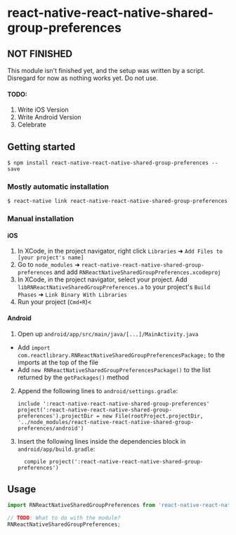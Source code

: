 
# react-native-react-native-shared-group-preferences

## NOT FINISHED
This module isn't finished yet, and the setup was written by a script. Disregard for now as nothing works yet. Do not use.

#### TODO:
1) Write iOS Version
2) Write Android Version
3) Celebrate

## Getting started

`$ npm install react-native-react-native-shared-group-preferences --save`

### Mostly automatic installation

`$ react-native link react-native-react-native-shared-group-preferences`

### Manual installation


#### iOS

1. In XCode, in the project navigator, right click `Libraries` ➜ `Add Files to [your project's name]`
2. Go to `node_modules` ➜ `react-native-react-native-shared-group-preferences` and add `RNReactNativeSharedGroupPreferences.xcodeproj`
3. In XCode, in the project navigator, select your project. Add `libRNReactNativeSharedGroupPreferences.a` to your project's `Build Phases` ➜ `Link Binary With Libraries`
4. Run your project (`Cmd+R`)<

#### Android

1. Open up `android/app/src/main/java/[...]/MainActivity.java`
  - Add `import com.reactlibrary.RNReactNativeSharedGroupPreferencesPackage;` to the imports at the top of the file
  - Add `new RNReactNativeSharedGroupPreferencesPackage()` to the list returned by the `getPackages()` method
2. Append the following lines to `android/settings.gradle`:
  	```
  	include ':react-native-react-native-shared-group-preferences'
  	project(':react-native-react-native-shared-group-preferences').projectDir = new File(rootProject.projectDir, 	'../node_modules/react-native-react-native-shared-group-preferences/android')
  	```
3. Insert the following lines inside the dependencies block in `android/app/build.gradle`:
  	```
      compile project(':react-native-react-native-shared-group-preferences')
  	```


## Usage
```javascript
import RNReactNativeSharedGroupPreferences from 'react-native-react-native-shared-group-preferences'

// TODO: What to do with the module?
RNReactNativeSharedGroupPreferences;
```
  
